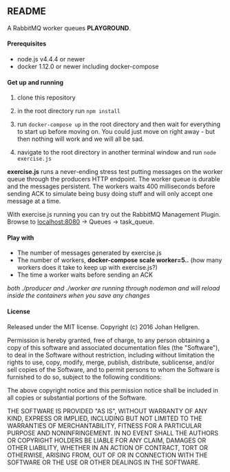 ## README

A RabbitMQ worker queues **PLAYGROUND**.

#### Prerequisites
* node.js v4.4.4 or newer
* docker 1.12.0 or newer including docker-compose

#### Get up and running
1) clone this repository

2) in the root directory run <code>npm install</code>

3) run <code>docker-compose up</code> in the root directory and then wait for everything to start up before moving on. You could just move on right away - but then nothing will work and we will all be sad.

4) navigate to the root directory in another terminal window and run <code>node exercise.js</code>


**exercise.js** runs a never-ending stress test putting messages on the worker queue through the producers HTTP endpoint.
The worker queue is durable and the messages persistent. The workers waits 400 milliseconds before sending ACK to simulate being busy doing stuff and will only accept one message at a time.  

With exercise.js running you can try out the RabbitMQ Management Plugin.  
Browse to [localhost:8080](http://localhost:8080)  -> Queues -> task_queue.

#### Play with
* The number of messages generated by exercise.js
* The number of workers, **docker-compose scale worker=5..** (how many workers does it take to keep up with exercise.js?)
* The time a worker waits before sending an ACK  

*both ./producer and ./worker are running through nodemon and will reload inside the containers when you save any changes*

#### License

Released under the MIT license. Copyright (c) 2016 Johan Hellgren.

Permission is hereby granted, free of charge, to any person obtaining a copy of this software and associated documentation files (the "Software"), to deal in the Software without restriction, including without limitation the rights to use, copy, modify, merge, publish, distribute, sublicense, and/or sell copies of the Software, and to permit persons to whom the Software is furnished to do so, subject to the following conditions:

The above copyright notice and this permission notice shall be included in all copies or substantial portions of the Software.

THE SOFTWARE IS PROVIDED "AS IS", WITHOUT WARRANTY OF ANY KIND, EXPRESS OR IMPLIED, INCLUDING BUT NOT LIMITED TO THE WARRANTIES OF MERCHANTABILITY, FITNESS FOR A PARTICULAR PURPOSE AND NONINFRINGEMENT. IN NO EVENT SHALL THE AUTHORS OR COPYRIGHT HOLDERS BE LIABLE FOR ANY CLAIM, DAMAGES OR OTHER LIABILITY, WHETHER IN AN ACTION OF CONTRACT, TORT OR OTHERWISE, ARISING FROM, OUT OF OR IN CONNECTION WITH THE SOFTWARE OR THE USE OR OTHER DEALINGS IN THE SOFTWARE.
